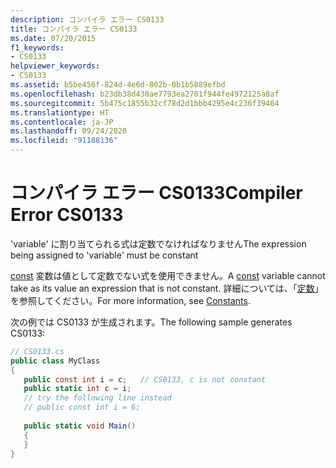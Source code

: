 ```yaml
---
description: コンパイラ エラー CS0133
title: コンパイラ エラー CS0133
ms.date: 07/20/2015
f1_keywords:
- CS0133
helpviewer_keywords:
- CS0133
ms.assetid: b5be456f-824d-4e6d-802b-0b1b5889efbd
ms.openlocfilehash: b23db38d430ae7793ea2701f944fe4972125a8af
ms.sourcegitcommit: 5b475c1855b32cf78d2d1bbb4295e4c236f39464
ms.translationtype: HT
ms.contentlocale: ja-JP
ms.lasthandoff: 09/24/2020
ms.locfileid: "91188136"
---
```

# <a name="compiler-error-cs0133"></a><span data-ttu-id="70bdd-103">コンパイラ エラー CS0133</span><span class="sxs-lookup"><span data-stu-id="70bdd-103">Compiler Error CS0133</span></span>

<span data-ttu-id="70bdd-104">'variable' に割り当てられる式は定数でなければなりません</span><span class="sxs-lookup"><span data-stu-id="70bdd-104">The expression being assigned to 'variable' must be constant</span></span>  
  
 <span data-ttu-id="70bdd-105">[const](../language-reference/keywords/const.md) 変数は値として定数でない式を使用できません。</span><span class="sxs-lookup"><span data-stu-id="70bdd-105">A [const](../language-reference/keywords/const.md) variable cannot take as its value an expression that is not constant.</span></span> <span data-ttu-id="70bdd-106">詳細については、「[定数](../programming-guide/classes-and-structs/constants.md)」を参照してください。</span><span class="sxs-lookup"><span data-stu-id="70bdd-106">For more information, see [Constants](../programming-guide/classes-and-structs/constants.md).</span></span>  
  
 <span data-ttu-id="70bdd-107">次の例では CS0133 が生成されます。</span><span class="sxs-lookup"><span data-stu-id="70bdd-107">The following sample generates CS0133:</span></span>  
  
```csharp  
// CS0133.cs  
public class MyClass  
{  
   public const int i = c;   // CS0133, c is not constant  
   public static int c = i;  
   // try the following line instead  
   // public const int i = 6;  
  
   public static void Main()  
   {  
   }  
}  
```
